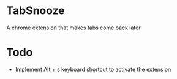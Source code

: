 # TabSnooze
A chrome extension that makes tabs come back later

# Todo

- Implement Alt + s keyboard shortcut to activate the extension
